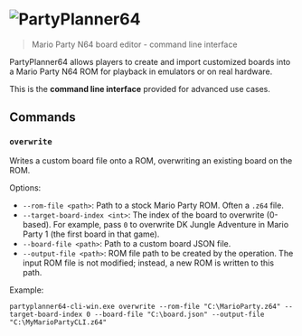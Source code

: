 # ![PartyPlanner64](http://i.imgur.com/ygEasfG.png)

> Mario Party N64 board editor - command line interface

PartyPlanner64 allows players to create and import customized boards into a Mario Party N64 ROM for playback in emulators or on real hardware.

This is the **command line interface** provided for advanced use cases.

## Commands

### `overwrite`

Writes a custom board file onto a ROM, overwriting an existing board on the ROM.

Options:

- `--rom-file <path>`: Path to a stock Mario Party ROM. Often a `.z64` file.
- `--target-board-index <int>`: The index of the board to overwrite (0-based). For example, pass `0` to overwrite DK Jungle Adventure in Mario Party 1 (the first board in that game).
- `--board-file <path>`: Path to a custom board JSON file.
- `--output-file <path>`: ROM file path to be created by the operation. The input ROM file is not modified; instead, a new ROM is written to this path.

Example:

```
partyplanner64-cli-win.exe overwrite --rom-file "C:\MarioParty.z64" --target-board-index 0 --board-file "C:\board.json" --output-file "C:\MyMarioPartyCLI.z64"
```
